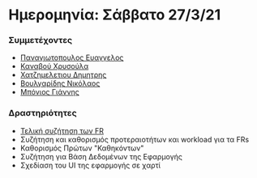 # Ημερομηνία: Σάββατο 27/3/21

### Συμμετέχοντες
* [Παναγιωτοπουλος Ευαγγελος](https://github.com/vaggouras21)
* [Καναβού Χρυσούλα](https://github.com/chrisakanavou)
* [Χατζημελετιου Δημητρης](https://github.com/chatzimeletiou)
* [Βουλγαρίδης Νικόλαος](https://github.com/Nick-v1)
* [Μπόνιος Γιάννης](https://github.com/mpgiannis)

### Δραστηριότητες
* [Τελική συζήτηση των FR](https://docs.google.com/spreadsheets/d/10nrfTmetFyh_7E4qlqiS05BLNoGm-GZUgrOTJHMj6Jw/edit?usp=sharing&fbclid=IwAR1QRTPw-kPj4jJ8WPOsQlLY4chnjXwDr2XH6n56gU614DP1epyW9x7mG94)
* Συζήτηση και καθορισμός προτεραιοτήτων και workload για τα FRs
* Καθορισμός Πρώτων "Καθηκόντων"
* Συζήτηση για Βάση Δεδομένων της Εφαρμογής
* Σχεδίαση του UI της εφαρμογής σε χαρτί
